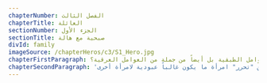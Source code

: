 ```yaml
---
chapterNumber: الفصل الثالث
chapterTitle: العائلة
sectionNumber: الجزء الأول
sectionTitle: صبحية مع هالة
divId: family
imageSource: /chapterHeros/c3/S1_Hero.jpg
chapterFirstParagraph: بقدر ما يفضل النظام الاجتماعي بأكمله إبقاء العاملات المنزليات غير مرئيات، فإن وجودهن في البلد وداخل المنزل لا يرجع فقط إلى ديناميات اجتماعية وعرقية وجنسية وعائلية معينة، بل إنه يؤثر بدوره على كل هذه الديناميات بأشكال متفاوتة. إن وجود عاملة منزلية في البيت يعني أن المرأة ستتمتع بحرية أكبر في السعي وراء أشياء أخرى، إذ يمكن أن ينتقل عبء رعاية المنزل – كما رعاية الأطفال أو المسنين – إلى شخص آخر يُتوقع منه أداء أكثر مهام الرعاية حميمية مع إبقائه دائماً خارج الروابط العاطفية والاجتماعية للأسرة. في مجتمع كما لبنان، فيه ديناميات جندرية صارمة إلى حد ما يتم بوفقها تقييد النساء وتعريفهن من خلال أدوارهن كربّات منزل وزوجات وأمهات وبنات مطيعات، ما هي عواقب مشاركة مرأة أخرى في جزء مهم من هذه الرعاية؟ خاصة حين يُنظر إلى المرأة الأخرى بنظرة دونية لا تنبع فقط من العوامل الطبقية بل أيضاً من جملة من العوامل العرقية؟
chapterSecondParagraph: 'هذه الروايات المتخيلة عن حياة النساء – استناداً إلى مقابلات مع أشخاص حقيقيين – تدخل خلف الأبواب المغلقة لمنزل الأسرة لتروي من ناحية قصة عن جملة الأسباب التي قد تدفع المرأة إلى دعوة "شخص غريب" إلى قلب الأسرة من أجل المساعدة في أدوار الرعاية. يوضح هذا الطريقة التي يؤثر بها وجود العاملة على علاقات المرأة: مع أطفالها ومنزلها وحتى مع زوجها وحياتهما الحميمة كزوجين. في الوقت نفسه، لا يمكن لهذه الروايات بين سطورها إلا أن تخون وتكشف كل الديناميات القبيحة الفاعلة هنا: الشعور بالتفوق العرقي الذي تشعر به الأسرة تجاه العاملة المنزلية وطرق تحكمهم بها في كل جوانب حياتها، وكيف يدعم القانون ويفرض هذه السيطرة، ومن ثم كيف ثمن "تحرر" امرأة ما يكون غالباً عبودية لامرأة أخرى.'
---
```

